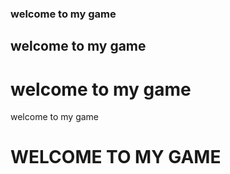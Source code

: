 ### welcome to my game

## welcome to my game

# welcome to my game

welcome to my game
<h1>WELCOME TO MY GAME</h1>

